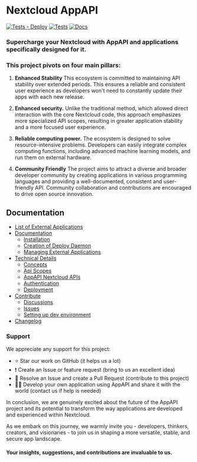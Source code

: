 # Nextcloud AppAPI

[![Tests - Deploy](https://github.com/cloud-py-api/app_api/actions/workflows/tests-deploy.yml/badge.svg)](https://github.com/cloud-py-api/app_api/actions/workflows/tests-deploy.yml)
[![Tests](https://github.com/cloud-py-api/app_api/actions/workflows/tests.yml/badge.svg)](https://github.com/cloud-py-api/app_api/actions/workflows/tests.yml)
[![Docs](https://github.com/cloud-py-api/app_api/actions/workflows/docs.yml/badge.svg)](https://cloud-py-api.github.io/app_api/)

### Supercharge your Nextcloud with AppAPI and applications specifically designed for it.

### This project pivots on four main pillars:

1. **Enhanced Stability** This ecosystem is committed to maintaining API stability over extended periods.
   This ensures a reliable and consistent user experience as developers won't need to constantly update their apps with each new release.

2. **Enhanced security.** Unlike the traditional method, which allowed direct interaction with the core Nextcloud code,
   this approach emphasizes more specialized API scopes, resulting in greater application stability and a more focused user experience.

3. **Reliable computing power.** The ecosystem is designed to solve resource-intensive problems.
   Developers can easily integrate complex computing functions, including advanced machine learning models, and run them on external hardware.

4. **Community Friendly** The project aims to attract a diverse and broader developer community by creating applications
   in various programming languages and providing a well-documented, consistent and user-friendly API.
   Community collaboration and contributions are encouraged to drive open source innovation.

## Documentation

- [List of External Applications](https://github.com/cloud-py-api/app_api/blob/main/APPS.md)
- [Documentation](https://cloud-py-api.github.io/app_api/)
	- [Installation](https://cloud-py-api.github.io/app_api/Installation.html)
	- [Creation of Deploy Daemon](https://cloud-py-api.github.io/app_api/ManagingExternalApplications.html)
	- [Managing External Applications](https://cloud-py-api.github.io/app_api/CreationOfDeployDaemon.html)
- [Technical Details](https://cloud-py-api.github.io/app_api/tech_details/index.html)
	- [Concepts](https://cloud-py-api.github.io/app_api/Concepts.html)
	- [Api Scopes](https://cloud-py-api.github.io/app_api/tech_details/ApiScopes.html)
	- [AppAPI Nextcloud APIs](https://cloud-py-api.github.io/app_api/tech_details/api/index.html)
    - [Authentication](https://cloud-py-api.github.io/app_api/tech_details/Authentication.html)
    - [Deployment](https://cloud-py-api.github.io/app_api/tech_details/Deployment.html)
- [Contribute](https://github.com/cloud-py-api/app_api/blob/main/.github/CONTRIBUTING.md)
	- [Discussions](https://github.com/cloud-py-api/app_api/discussions)
	- [Issues](https://github.com/cloud-py-api/app_api/issues)
    - [Setting up dev environment](https://cloud-py-api.github.io/app_api/DevSetup.html)
- [Changelog](https://github.com/cloud-py-api/app_api/blob/main/CHANGELOG.md)

### Support

We appreciate any support for this project:

- ⭐ Star our work on GitHub (it helps us a lot)
- ❗ Create an Issue or feature request (bring to us an excellent idea)
- 💁 Resolve an Issue and create a Pull Request (contribute to this project)
- 🧑‍💻 Develop your own application using AppAPI and share it with the world (contact us if help is needed)

In conclusion, we are genuinely excited about the future of the AppAPI project and its potential to transform 
the way applications are developed and experienced within Nextcloud.

As we embark on this journey, we warmly invite you - developers, thinkers, creators, and visionaries - 
to join us in shaping a more versatile, stable, and secure app landscape.

#### Your insights, suggestions, and contributions are invaluable to us.
